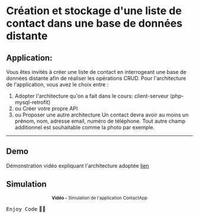 # Création et stockage d'une liste de contact dans une base de données distante

## Application:
Vous êtes invités à créer une liste de contact en interrogeant une base de données distante afin de réaliser les opérations CRUD. Pour l'architecture de l'application, vous avez le choix entre :
  1. Adopter l'architecture qu'on a fait dans le cours: client-serveur (php-mysql-retrofit) 
  2. ou Créer votre propre API
  3. ou Proposer une autre architecture
   Un contact devra avoir au moins un prénom, nom, adresse email, numéro de téléphone. Tout autre champ additionnel est souhaitable comme la photo par exemple.
***

## Demo
Démonstration vidéo expliquant l'architecture adoptée  <a href=""> lien </a>
  
## Simulation

<div align="center">
       <p>
       <sup>  <strong>Vidéo -</strong> Simulation de l'application ContactApp</sup>
       </p>
</div>

<kbd>Enjoy Code</kbd> 👨‍💻

